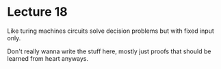# Lecture 18

Like turing machines circuits solve decision problems but with fixed input only.

Don't really wanna write the stuff here, mostly just proofs that should be
learned from heart anyways.
